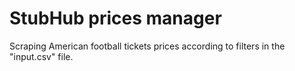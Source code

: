 # StubHub prices manager
Scraping American football tickets prices according to filters in the "input.csv" file.
